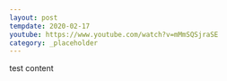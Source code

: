 ```yaml
---
layout: post
tempdate: 2020-02-17
youtube: https://www.youtube.com/watch?v=mMmSQSjraSE
category: _placeholder
---
```

test content
